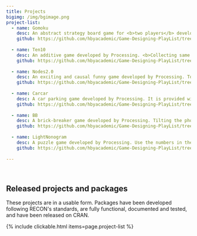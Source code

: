 ```yaml
---
title: Projects
bigimg: /img/bgimage.png
project-list:
  - name: Gomoku
    desc: An abstract strategy board game for <b>two players</b> developed by <a href="https://processing.org/"><a>. Players <b>take turns placing a piece</b> of their color (black or white) on one empty intersection. The winner is the first player to <b>form an unbroken row of five pieces horizontally, vertically, or diagonally.</b>
    github: https://github.com/hbyacademic/Game-Designing-PlayList/tree/master/GD_014_GomokuAPP
    
  - name: Ten10
    desc: An additive game developed by Processing. <b>Collecting same tiles to form next stage tiles.</b> The goal is to get the final tile. Within a period of time, all the tiles move up. Once a tile reaches the top of the game border, game is over. 
    github: https://github.com/hbyacademic/Game-Designing-PlayList/tree/master/GD_015_Ten10APP
  
  - name: Nodes2.0
    desc: An exciting and causal funny game developed by Processing. To pin all the dots one by one to spinning circle with taps. The game is over when a dot gets touch with other dots. It becomes challenging and interesting when going through different levels.
    github: https://github.com/hbyacademic/Game-Designing-PlayList/tree/master/GD_016_NodesAPP
  
  - name: Carcar
    desc: A car parking game developed by Processing. It is provided with four control buttons, which are left, right, forward, and toward. The goal is to drive the car into the parking space. There is no time limit to practice parking. 
    github: https://github.com/hbyacademic/Game-Designing-PlayList/tree/master/GD_017_CarcarAPP
    
  - name: BB
    desc: A brick-breaker game developed by Processing. Tilting the phone to control the paddle and keep the ball in the game. Your mission is to remove all the breakable bricks by hitting them with the ball. Interestingly, some bricks need more than a single hit. 
    github: https://github.com/hbyacademic/Game-Designing-PlayList/tree/master/GD_018_BrickBreakerApp
    
  - name: LightNonogram
    desc: A puzzle game developed by Processing. Use the numbers in the rows and columns to solve the puzzle. These numbers tell you the runs of gray squares in each row and column. The gray squares can be put in fill mode and the sign "X"s can be put in mark mode. Five lives are given when game starts. 
    github: https://github.com/hbyacademic/Game-Designing-PlayList/tree/master/GD_019_LightNonogram
    
---
```




<br>

## Released projects and packages

These projects are in a usable form. Packages have been developed following
RECON's standards, are fully functional, documented and tested, and have been
released on CRAN.

{% include clickable.html items=page.project-list %}

